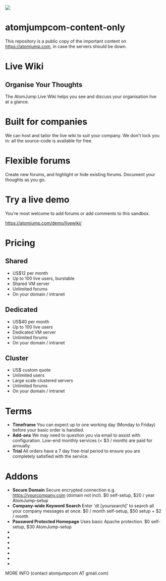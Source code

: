 <img src="https://atomjump.com/images/logo80.png">

# atomjumpcom-content-only
This repository is a public copy of the important content on https://atomjump.com, 
in case the servers should be down.


# Live Wiki

## Organise Your Thoughts
The AtomJump Live Wiki helps you see and discuss your organisation live at a glance.

# Built for companies
We can host and tailor the live wiki to suit your company. We don't lock you in: all the source-code is available for free.

# Flexible forums
Create new forums, and highlight or hide existing forums. Document your thoughts as you go.

 
# Try a live demo
You're most welcome to add forums or add comments to this sandbox.

https://atomjump.com/demo/livewiki/

# Pricing

## Shared

* US$12 per month
* Up to 100 live users, burstable
* Shared VM server
* Unlimited forums
* On your domain / intranet

## Dedicated

* US$40 per month
* Up to 100 live users
* Dedicated VM server
* Unlimited forums
* On your domain / intranet

## Cluster

* US$ custom quote
* Unlimited users
* Large scale clustered servers
* Unlimited forums
* On your domain / intranet

# Terms

* __Timeframe__ 	You can expect up to one working day (Monday to Friday) before your basic order is handled.
* __Add-ons__ We may need to question you via email to assist with configuration. Low-end monthly services (< $3 / month) are paid for annually.
* __Trial__ 	All orders have a 7 day free-trial period to ensure you are completely satisfied with the service.


# Addons

* __Secure Domain__ Secure encrypted connection e.g. https://yourcompany.com (domain not incl). 	$0 self-setup,	$20 / year AtomJump-setup
* __Company-wide Keyword Search__ Enter 'dt [yoursearch]' to search all your company messages at once.  $0 / month self-setup, $50 setup + $2 / month
* __Password Protected Homepage__ Uses basic Apache protection. $0 self-setup, $30 AtomJump-setup
*
*
*
*
*
*
*







MORE INFO (contact atomjumpcom AT gmail.com)

